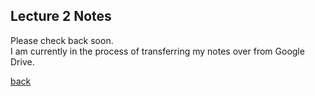 ## Lecture 2 Notes
Please check back soon.
<br>I am currently in the process of transferring my notes over from Google Drive.

 
[back](./)
